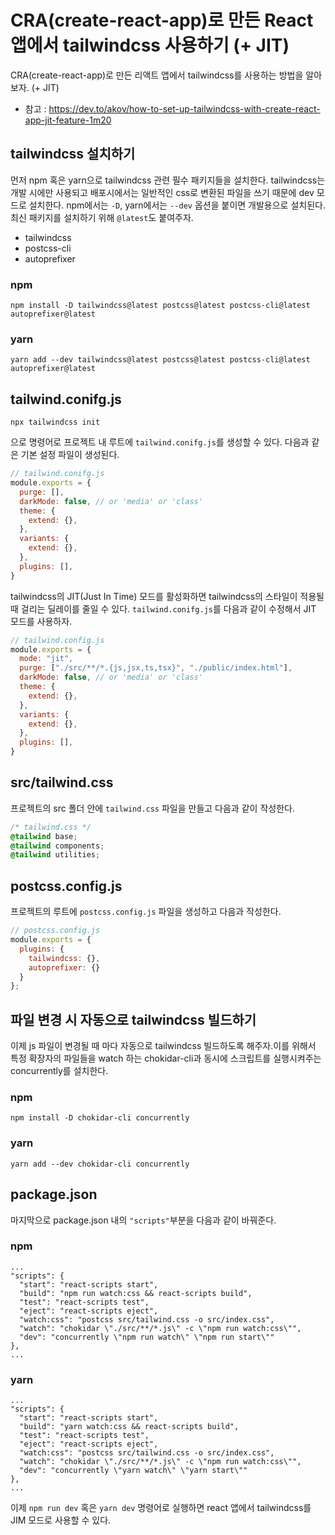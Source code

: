 # CRA(create-react-app)로 만든 React 앱에서 tailwindcss 사용하기 (+ JIT)

CRA(create-react-app)로 만든 리액트 앱에서 tailwindcss를 사용하는 방법을 알아보자. (+ JIT)

- 참고 : https://dev.to/akov/how-to-set-up-tailwindcss-with-create-react-app-jit-feature-1m20

## tailwindcss 설치하기

먼저 npm 혹은 yarn으로 tailwindcss 관련 필수 패키지들을 설치한다. tailwindcss는 개발 시에만 사용되고 배포시에서는 일반적인 css로 변환된 파일을 쓰기 때문에 dev 모드로 설치한다. npm에서는 `-D`, yarn에서는 `--dev` 옵션을 붙이면 개발용으로 설치된다. 최신 패키지를 설치하기 위해 `@latest`도 붙여주자.

- tailwindcss
- postcss-cli
- autoprefixer

### npm 
```
npm install -D tailwindcss@latest postcss@latest postcss-cli@latest autoprefixer@latest
```

### yarn 
```
yarn add --dev tailwindcss@latest postcss@latest postcss-cli@latest autoprefixer@latest
```

## tailwind.conifg.js

```
npx tailwindcss init
```
으로 명령어로 프로젝트 내 루트에 `tailwind.conifg.js`를 생성할 수 있다. 다음과 같은 기본 설정 파일이 생성된다.

```js
// tailwind.conifg.js
module.exports = {
  purge: [],
  darkMode: false, // or 'media' or 'class'
  theme: {
    extend: {},
  },
  variants: {
    extend: {},
  },
  plugins: [],
}
```

tailwindcss의 JIT(Just In Time) 모드를 활성화하면 tailwindcss의 스타일이 적용될때 걸리는 딜레이를 줄일 수 있다. `tailwind.conifg.js`를 다음과 같이 수정해서 JIT 모드를 사용하자.

```js
// tailwind.config.js
module.exports = {
  mode: "jit",
  purge: ["./src/**/*.{js,jsx,ts,tsx}", "./public/index.html"],
  darkMode: false, // or 'media' or 'class'
  theme: {
    extend: {},
  },
  variants: {
    extend: {},
  },
  plugins: [],
}
```

## src/tailwind.css

프로젝트의 src 폴더 안에 `tailwind.css` 파일을 만들고 다음과 같이 작성한다.

```css
/* tailwind.css */
@tailwind base;
@tailwind components;
@tailwind utilities;
```

## postcss.config.js

프로젝트의 루트에 `postcss.config.js` 파일을 생성하고 다음과 작성한다.

```js
// postcss.config.js
module.exports = {
  plugins: { 
    tailwindcss: {}, 
    autoprefixer: {} 
  }
};
```

## 파일 변경 시 자동으로 tailwindcss 빌드하기 

이제 js 파일이 변경될 때 마다 자동으로 tailwindcss 빌드하도록 해주자.이를 위해서 특정 확장자의 파일들을 watch 하는 chokidar-cli과 동시에 스크립트를 실행시켜주는 concurrently를 설치한다.

### npm
```
npm install -D chokidar-cli concurrently
```

### yarn
```
yarn add --dev chokidar-cli concurrently
```

## package.json

마지막으로 package.json 내의 `"scripts"`부분을 다음과 같이 바꿔준다. 

### npm
```
...
"scripts": {
  "start": "react-scripts start",
  "build": "npm run watch:css && react-scripts build",
  "test": "react-scripts test",
  "eject": "react-scripts eject",
  "watch:css": "postcss src/tailwind.css -o src/index.css",
  "watch": "chokidar \"./src/**/*.js\" -c \"npm run watch:css\"",
  "dev": "concurrently \"npm run watch\" \"npm run start\""
},
...
```

### yarn
```
...
"scripts": {
  "start": "react-scripts start",
  "build": "yarn watch:css && react-scripts build",
  "test": "react-scripts test",
  "eject": "react-scripts eject",
  "watch:css": "postcss src/tailwind.css -o src/index.css",
  "watch": "chokidar \"./src/**/*.js\" -c \"npm run watch:css\"",
  "dev": "concurrently \"yarn watch\" \"yarn start\""
},
...
```

이제 `npm run dev` 혹은 `yarn dev` 명령어로 실행하면 react 앱에서 tailwindcss를 JIM 모드로 사용할 수 있다.


